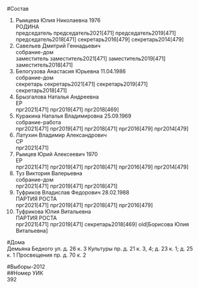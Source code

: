 #Состав  
1. Рымцева Юлия Николаевна 1976  
    РОДИНА  
    председатель председатель2021[471] председатель2019[471] председатель2018[471] секретарь2016[479] секретарь2014[479]  
2. Савельев Дмитрий Геннадьевич  
    собрание-дом  
    заместитель заместитель2021[471] заместитель2019[471] заместитель2018[471]  
3. Белогузова Анастасия Юрьевна 11.04.1986  
    собрание-дом  
    секретарь секретарь2021[471] секретарь2019[471] секретарь2018[471]  
4. Брызгалова Наталья Андреевна  
    ЕР  
    прг2021[471] прг2019[471] прг2018[469]  
5. Куракина Наталья Владимировна 25.09.1969  
    собрание-работа  
    прг2021[471] прг2019[471] прг2018[471] прг2016[479] прг2014[479]  
6. Латухин Владимир Александрович  
    СР  
    прг2021[471]  
7. Рымцев Юрий Алексеевич 1970  
    ЕР  
    прг2021[471] прг2019[471] прг2018[471] прг2016[479] прг2014[479]  
8. Туз Виктория Валерьевна  
    собрание-дом  
    прг2021[471] прг2019[471] прг2018[471]  
9. Туфриков Владислав Федорович 28.02.1988  
    ПАРТИЯ РОСТА  
    прг2021[471] прг2019[471] прг2018[471] прг2016[479]  
10. Туфрикова Юлия Витальевна  
    ПАРТИЯ РОСТА  
    прг2021[471] прг2019[471] секретарь2018[469] old[Борисова Юлия Витальевна]  

#Дома  
Демьяна Бедного ул. д. 26 к. 3 Культуры пр. д. 21 к. 3, 4; д. 23 к. 1; д. 25 к. 1 Просвещения пр. д. 70 к. 2  
  
#Выборы-2012  
##Номер УИК  
392  

